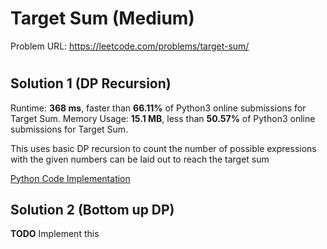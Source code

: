 # Target Sum (Medium)

Problem URL: https://leetcode.com/problems/target-sum/

#

## Solution 1 (DP Recursion)

Runtime: **368 ms**, faster than **66.11%** of Python3 online submissions for Target Sum.
Memory Usage: **15.1 MB**, less than **50.57%** of Python3 online submissions for Target Sum.

This uses basic DP recursion to count the number of possible expressions with the given numbers can be laid out to reach the target sum

[Python Code Implementation](target_sum.py)

## Solution 2 (Bottom up DP)

**TODO** Implement this

